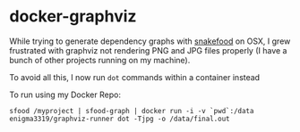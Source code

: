 docker-graphviz
================

While trying to generate dependency graphs with [snakefood](https://pypi.org/project/snakefood/) on OSX, I grew frustrated with graphviz not rendering PNG and JPG files properly (I have a bunch of other projects running on my machine).

To avoid all this, I now run `dot` commands within a container instead

To run using my Docker Repo:
```
sfood /myproject | sfood-graph | docker run -i -v `pwd`:/data enigma3319/graphviz-runner dot -Tjpg -o /data/final.out
```
